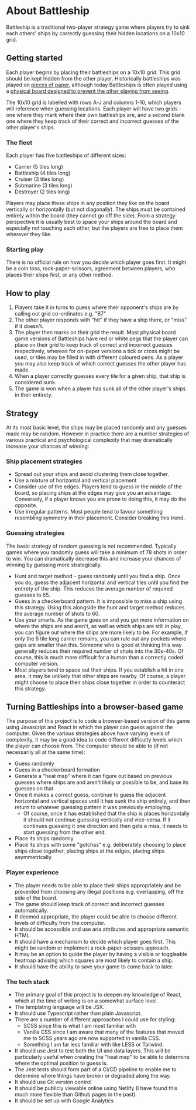 # About Battleship

Battleship is a traditional two-player strategy game where players try to sink each others' ships by correctly guessing their hidden locations on a 10x10 grid.

## Getting started

Each player begins by placing their battleships on a 10x10 grid. This grid should be kept hidden from the other player. Historically battleships was played on [pieces of paper](https://lh5.googleusercontent.com/proxy/6S6dYiq4uoNEDfTBDkFmJDnvBcQ5M5AqViWKJ_9KJtDsfcP89w_6KId5FuWAU4lje_eswDtVqMmc3_xG6-U), although today Battleships is often played using a [physical board designed to prevent the other playing from seeing](https://www.hasbro.com/common/productimages/en_GB/54D1C85ECFBE46259A9E53C36F4D136C/51b6f589a1a02e5f8afa01b73c19a85ee9de6557.jpg).

The 10x10 grid is labelled with rows A-J and columns 1-10, which players will reference when guessing locations. Each player will have two grids - one where they mark where their own battleships are, and a second blank one where they keep track of their correct and incorrect guesses of the other player's ships.

### The fleet

Each player has five battleships of different sizes:

- Carrier (5 tiles long)
- Battleship (4 tiles long)
- Cruiser (3 tiles long)
- Submarine (3 tiles long)
- Destroyer (2 tiles long)

Players may place these ships in any position they like on the board vertically or horizontally (but not diagonally). The ships must be contained entirely within the board (they cannot go off the side). From a strategy perspective it is usually best to space your ships around the board and especially not touching each other, but the players are free to place them wherever they like.

### Starting play

There is no official rule on how you decide which player goes first. It might be a coin toss, rock-paper-scissors, agreement between players, who places their ships first, or any other method.

## How to play

1. Players take it in turns to guess where their opponent's ships are by calling out grid co-ordinates e.g. "B7"
2. The other player responds with "hit" if they have a ship there, or "miss" if it doesn't.
3. The player then marks on their grid the result. Most physical board game versions of Battleships have red or white pegs that the player can place on their grid to keep track of correct and incorrect guesses respectively, whereas for on-paper versions a tick or cross might be used, or tiles may be filled in with different coloured pens. As a player you may also keep track of which correct guesses the other player has made.
4. When a player correctly guesses every tile for a given ship, that ship is considered sunk.
5. The game is won when a player has sunk all of the other player's ships in their entirety.

## Strategy

At its most basic level, the ships may be placed randomly and any guesses made may be random. However in practice there are a number strategies of various practical and psychological complexity that may dramatically increase your chances of winning:

### Ship placement strategies

- Spread out your ships and avoid clustering them close together.
- Use a mixture of horizontal and vertical placement
- Consider use of the edges. Players tend to guess in the middle of the board, so placing ships at the edges may give you an advantage. Conversely, if a player knows you are prone to doing this, it may do the opposite.
- Use irregular patterns. Most people tend to favour something resembling symmetry in their placement. Consider breaking this trend.

### Guessing strategies

The basic strategy of random guessing is not recommended. Typically games where you randomly guess will take a minimum of 78 shots in order to win. You can dramatically decrease this and increase your chances of winning by guessing more strategically.

- Hunt and target method - guess randomly until you find a ship. Once you do, guess the adjacent horizontal and vertical tiles until you find the entirety of the ship. This reduces the average number of required guesses to 65.
- Guess in a checkerboard pattern. It is impossible to miss a ship using this strategy. Using this alongside the hunt and target method reduces the average number of shots to 60.
- Use your smarts. As the game goes on and you get more information on where the ships are and aren't, as well as which ships are still in play, you can figure out where the ships are more likely to be. For example, if only the 5 tile long carrier remains, you can rule out any pockets where gaps are smaller than this. Someone who is good at thinking this way generally reduces their required number of shots into the 30s-40s. Of course, this is much more difficult for a human than a correctly coded computer version.
- Most players tend to space out their ships. If you establish a hit in one area, it may be unlikely that other ships are nearby. Of course, a player might choose to place their ships close together in order to counteract this strategy.

## Turning Battleships into a browser-based game

The purpose of this project is to code a browser-based version of this game using Javascript and React in which the player can guess against the computer. Given the various strategies above have varying levels of complexity, it may be a good idea to code different difficulty levels which the player can choose from. The computer should be able to (if not necessarily all at the same time):

- Guess randomly
- Guess in a checkerboard formation
- Generate a "heat map" where it can figure out based on previous guesses where ships are and aren't likely or possible to be, and base its guesses on that.
- Once it makes a correct guess, continue to guess the adjacent horizontal and vertical spaces until it has sunk the ship entirely, and then return to whatever guessing pattern it was previously employing.
  - Of course, once it has established that the ship is places horizontally it should not continue guessing vertically and vice-versa. If it continues guessing it one direction and then gets a miss, it needs to start guessing from the other end.
- Place its ships randomly
- Place its ships with some "gotchas" e.g. deliberately choosing to place ships close together, placing ships at the edges, placing ships asymmetrically.

### Player experience

- The player needs to be able to place their ships appropriately and be prevented from choosing any illegal positions e.g. overlapping, off the side of the board.
- The game should keep track of correct and incorrect guesses automatically.
- If deemed appropriate, the player could be able to choose different levels of difficulty from the computer.
- It should be accessible and use aria attributes and appropriate semantic HTML.
- It should have a mechanism to decide which player goes first. This might be random or implement a rock-paper-scissors approach.
- It may be an option to guide the player by having a visible or toggleable heatmap advising which squares are most likely to contain a ship.
- It should have the ability to save your game to come back to later.

### The tech stack

- The primary goal of this project is to deepen my knowledge of React, which at the time of writing is on a somewhat surface level.
- The templating language will be JSX.
- It should use Typescript rather than plain Javascript.
- There are a number of different approaches I could use for styling:
  - SCSS since this is what I am most familiar with
  - Vanilla CSS since I am aware that many of the features that moved me to SCSS years ago are now supported in vanilla CSS.
  - Something I am far less familiar with like LESS or Tailwind.
- It should use Jest to test both the UI and data layers. This will be particularly useful when creating the "heat map" to be able to determine where the optimal position to guess is.
- The Jest tests should form part of a CI/CD pipeline to enable me to determine where things have broken or degraded along the way.
- It should use Git version control
- It should be publicly viewable online using Netlify (I have found this much more flexible than Github pages in the past).
- It should be set up with Google Analytics

 
